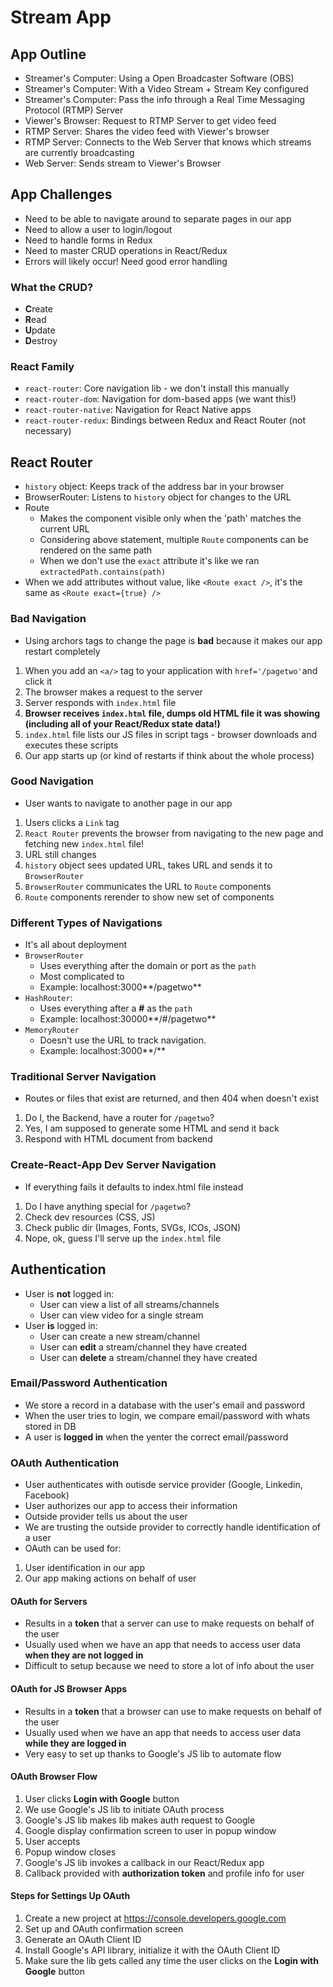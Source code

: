 # Stream App

## App Outline

- Streamer's Computer: Using a Open Broadcaster Software (OBS)
- Streamer's Computer: With a Video Stream + Stream Key configured
- Streamer's Computer: Pass the info through a Real Time Messaging Protocol (RTMP) Server
- Viewer's Browser: Request to RTMP Server to get video feed
- RTMP Server: Shares the video feed with Viewer's browser
- RTMP Server: Connects to the Web Server that knows which streams are currently broadcasting
- Web Server: Sends stream to Viewer's Browser

## App Challenges

- Need to be able to navigate around to separate pages in our app
- Need to allow a user to login/logout
- Need to handle forms in Redux
- Need to master CRUD operations in React/Redux
- Errors will likely occur! Need good error handling

### What the CRUD?

- **C**reate
- **R**ead
- **U**pdate
- **D**estroy

### React Family

- `react-router`: Core navigation lib - we don't install this manually
- `react-router-dom`: Navigation for dom-based apps (we want this!)
- `react-router-native`: Navigation for React Native apps
- `react-router-redux`: Bindings between Redux and React Router (not necessary)

## React Router

- `history` object: Keeps track of the address bar in your browser
- BrowserRouter: Listens to `history` object for changes to the URL
- Route
  - Makes the component visible only when the 'path' matches the current URL
  - Considering above statement, multiple `Route` components can be rendered on the same path
  - When we don't use the `exact` attribute it's like we ran `extractedPath.contains(path)`
- When we add attributes without value, like `<Route exact />`, it's the same as `<Route exact={true} />`

### Bad Navigation

- Using archors tags to change the page is **bad** because it makes our app restart completely

1. When you add an `<a/>` tag to your application with `href='/pagetwo'`and click it
2. The browser makes a request to the server
3. Server responds with `index.html` file
4. **Browser receives `index.html` file, dumps old HTML file it was showing (including all of your React/Redux state data!)**
5. `index.html` file lists our JS files in script tags - browser downloads and executes these scripts
6. Our app starts up (or kind of restarts if think about the whole process)

### Good Navigation

- User wants to navigate to another page in our app

1. Users clicks a `Link` tag
2. `React Router` prevents the browser from navigating to the new page and fetching new `index.html` file!
3. URL still changes
4. `history` object sees updated URL, takes URL and sends it to `BrowserRouter`
5. `BrowserRouter` communicates the URL to `Route` components
6. `Route` components rerender to show new set of components

### Different Types of Navigations

- It's all about deployment
- `BrowserRouter`
  - Uses everything after the domain or port as the `path`
  - Most complicated to
  - Example: localhost:3000**/pagetwo**
- `HashRouter`:
  - Uses everything after a **#** as the `path`
  - Example: localhost:30000**/#/pagetwo**
- `MemoryRouter`
  - Doesn't use the URL to track navigation.
  - Example: localhost:3000**/**

### Traditional Server Navigation

- Routes or files that exist are returned, and then 404 when doesn't exist

1. Do I, the Backend, have a router for `/pagetwo`?
2. Yes, I am supposed to generate some HTML and send it back
3. Respond with HTML document from backend

### Create-React-App Dev Server Navigation

- If everything fails it defaults to index.html file instead

1. Do I have anything special for `/pagetwo`?
2. Check dev resources (CSS, JS)
3. Check public dir (Images, Fonts, SVGs, ICOs, JSON)
4. Nope, ok, guess I'll serve up the `index.html` file

## Authentication

- User is **not** logged in:
  - User can view a list of all streams/channels
  - User can view video for a single stream
- User **is** logged in:
  - User can create a new stream/channel
  - User can **edit** a stream/channel they have created
  - User can **delete** a stream/channel they have created

### Email/Password Authentication

- We store a record in a database with the user's email and password
- When the user tries to login, we compare email/password with whats stored in DB
- A user is **logged in** when the yenter the correct email/password

### OAuth Authentication

- User authenticates with outisde service provider (Google, Linkedin, Facebook)
- User authorizes our app to access their information
- Outside provider tells us about the user
- We are trusting the outside provider to correctly handle identification of a user
- OAuth can be used for:

1. User identification in our app
2. Our app making actions on behalf of user

#### OAuth for Servers

- Results in a **token** that a server can use to make requests on behalf of the user
- Usually used when we have an app that needs to access user data **when they are not logged in**
- Difficult to setup because we need to store a lot of info about the user

#### OAuth for JS Browser Apps

- Results in a **token** that a browser can use to make requests on behalf of the user
- Usually used when we have an app that needs to access user data **while they are logged in**
- Very easy to set up thanks to Google's JS lib to automate flow

#### OAuth Browser Flow

1. User clicks **Login with Google** button
2. We use Google's JS lib to initiate OAuth process
3. Google's JS lib makes lib makes auth request to Google
4. Google display confirmation screen to user in popup window
5. User accepts
6. Popup window closes
7. Google's JS lib invokes a callback in our React/Redux app
8. Callback provided with **authorization token** and profile info for user

#### Steps for Settings Up OAuth
1. Create a new project at https://console.developers.google.com
2. Set up and OAuth confirmation screen
3. Generate an OAuth Client ID
4. Install Google's API library, initialize it with the OAuth Client ID
5. Make sure the lib gets called any time the user clicks on the **Login with Google** button